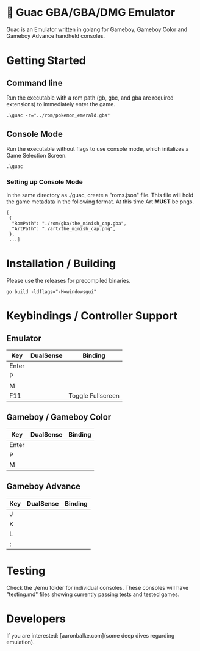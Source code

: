 # 🥑 Guac GBA/GBA/DMG Emulator

Guac is an Emulator written in golang for Gameboy, Gameboy Color and Gameboy
Advance handheld consoles.

# Getting Started

## Command line

Run the executable with a rom path (gb, gbc, and gba are required extensions) to
immediately enter the game.

```
.\guac -r="../rom/pokemon_emerald.gba"
```

## Console Mode

Run the executable without flags to use console mode, which initalizes a Game
Selection Screen.

```
.\guac
```

### Setting up Console Mode

In the same directory as ./guac, create a "roms.json" file. This file will hold
the game metadata in the following format. At this time Art **MUST** be pngs.

```
[
 {
  "RomPath": "./rom/gba/the_minish_cap.gba",
  "ArtPath": "./art/the_minish_cap.png",
 },
 ...]
 ```

# Installation / Building

Please use the releases for precompiled binaries.

```
go build -ldflags="-H=windowsgui"
```

# Keybindings / Controller Support

## Emulator

| Key   | DualSense | Binding           |
|-------|-----------|-------------------|
| Enter |           |                   |
| P     |           |                   |
| M     |           |                   |
| F11   |           | Toggle Fullscreen |

## Gameboy / Gameboy Color

| Key   | DualSense | Binding |
|-------|-----------|---------|
| Enter |           |         |
| P     |           |         |
| M     |           |         |

## Gameboy Advance

| Key   | DualSense | Binding |
|-------|-----------|---------|
| J     |           |         |
| K     |           |         |
| L     |           |         |
| ;     |           |         |

# Testing

Check the ./emu folder for individual consoles. These consoles will have
"testing.md" files showing currently passing tests and tested games.

# Developers

If you are interested: [aaronbalke.com](some deep dives regarding emulation).
